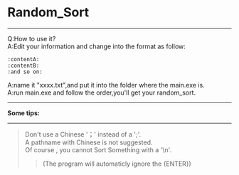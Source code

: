 Random_Sort  
=====
****
Q:How to use it?  
A:Edit your information and change into the format as follow:
```  
:contentA:
:contentB:
:and so on:
```  
A:name it "xxxx.txt",and put it into the folder where the main.exe is.  
A:run main.exe and follow the order,you'll get your random_sort.  
****
      
        
**Some tips:**
****
>Don't use a Chinese '；' instead of a ';'.  
>A pathname with Chinese is not suggested.  
>Of course , you cannot Sort Something with a '\n'.  
>>(The program will automaticly ignore the {ENTER})  
